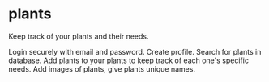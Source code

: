 # plants
Keep track of your plants and their needs.

Login securely with email and password.
Create profile.
Search for plants in database.
Add plants to your plants to keep track of each one's specific needs.
Add images of plants, give plants unique names.
